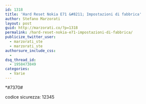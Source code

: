 ```yaml
---
id: 1318
title: 'Hard Reset Nokia E71 &#8211; Impostazioni di fabbrica'
author: Stefano Marzorati
layout: post
guid: http://marzorati.co/?p=1318
permalink: /hard-reset-nokia-e71-impostazioni-di-fabbrica/
publicize_twitter_user:
  - marzorati_ste
  - marzorati_ste
authorsure_include_css:
  - 
dsq_thread_id:
  - 1958473849
categories:
  - Varie
---
```

*#7370#

codice sicurezza: 12345

<div id="dc_vk_code" style="display:none;">
</div>